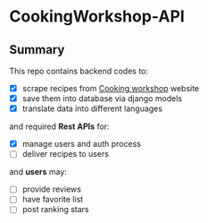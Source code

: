# CookingWorkshop-API

## Summary

This repo contains backend codes to:

- [x] scrape recipes from [Cooking workshop](http://www.cheftayebeh.ir/) website
- [x] save them into database via django models
- [x] translate data into different languages

and required **Rest APIs** for:

- [x] manage users and auth process
- [ ] deliver recipes to users

and **users** may:

- [ ] provide reviews
- [ ] have favorite list
- [ ] post ranking stars
